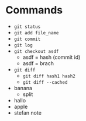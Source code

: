 Commands
================
- `git status`
- `git add file_name`
- `git commit`
- `git log`
- `git checkout asdf`
    * asdf = hash (commit id)
    * asdf = brach
- `git diff`
    * `git diff hash1 hash2`
    * `git diff --cached`
- banana
    * split
- hallo
- apple
- stefan note
